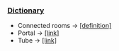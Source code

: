 ### <a href="#dict-en" name="dict-en">Dictionary</a>

 - Connected rooms → [[definition]](/getting-started/en/faq/list#connected-rooms)
 - Portal → [[link]](/getting-started/en/faq/list#connected-rooms)
 - Tube → [[link]](/getting-started/en/faq/list#connected-rooms)
 
